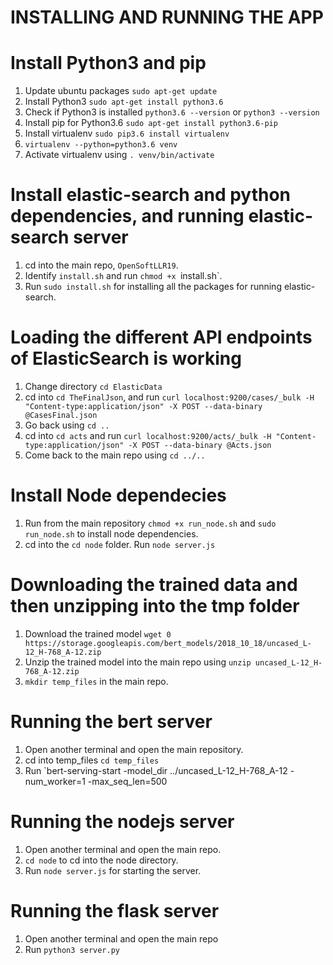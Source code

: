 # INSTALLING AND RUNNING THE APP

# Install Python3 and pip
1. Update ubuntu packages `sudo apt-get update` 
2. Install Python3 `sudo apt-get install python3.6`
3. Check if Python3 is installed `python3.6 --version` or `python3 --version`
4. Install pip for Python3.6 `sudo apt-get install python3.6-pip`
5. Install virtualenv `sudo pip3.6 install virtualenv`
6. `virtualenv --python=python3.6 venv` 
7. Activate virtualenv using `. venv/bin/activate`


# Install elastic-search and python dependencies, and running elastic-search server
1. cd into the main repo, `OpenSoftLLR19`.
2. Identify `install.sh` and run `chmod +x `install.sh`.
3. Run `sudo install.sh` for installing all the packages for running elastic-search.


# Loading the different API endpoints of ElasticSearch is working
1. Change directory `cd ElasticData`
2. cd into `cd TheFinalJson`, and run `curl localhost:9200/cases/_bulk -H "Content-type:application/json" -X POST --data-binary @CasesFinal.json`
3. Go back using `cd ..`
4. cd into `cd acts` and run `curl localhost:9200/acts/_bulk -H "Content-type:application/json" -X POST --data-binary @Acts.json`
5. Come back to the main repo using `cd ../..`


# Install Node dependecies
1. Run from the main repository `chmod +x run_node.sh` and `sudo run_node.sh` to install node dependencies.
2. cd into the `cd node` folder. Run `node server.js`

# Downloading the trained data and then unzipping into the tmp folder
1. Download the trained model `wget 0 https://storage.googleapis.com/bert_models/2018_10_18/uncased_L-12_H-768_A-12.zip`
2. Unzip the trained model into the main repo using `unzip uncased_L-12_H-768_A-12.zip`
3. `mkdir temp_files` in the main repo.

# Running the bert server
1. Open another terminal and open the main repository.
2. cd into temp_files `cd temp_files`
3. Run `bert-serving-start -model_dir ../uncased_L-12_H-768_A-12 -num_worker=1 -max_seq_len=500

# Running the nodejs server
1. Open another terminal and open the main repo.
2. `cd node` to cd into the node directory. 
3. Run `node server.js` for starting the server.

# Running the flask server
1. Open another terminal and open the main repo
2. Run `python3 server.py`


